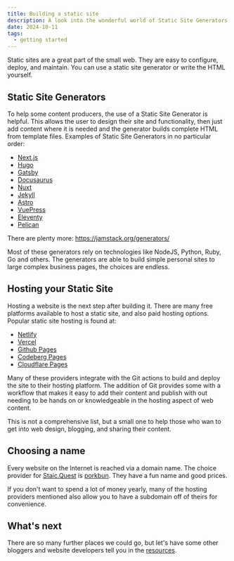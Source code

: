 ```yaml
---
title: Building a static site
description: A look into the wonderful world of Static Site Generators
date: 2024-10-11
tags:
  - getting started
---
```


Static sites are a great part of the small web. They are easy to configure, deploy, and maintain. You can use a static site generator or write the HTML yourself.

## Static Site Generators

To help some content producers, the use of a Static Site Generator is helpful. This allows the user to design their site and functionality, then just add content where it is needed and the generator builds complete HTML from template files. Examples of Static Site Generators in no particular order:

- [Next.js](https://nextjs.org/)
- [Hugo](https://gohugo.io/)
- [Gatsby](https://www.gatsbyjs.com/)
- [Docusaurus](https://docusaurus.io/)
- [Nuxt](https://nuxt.com/)
- [Jekyll](https://jekyllrb.com/)
- [Astro](https://astro.build/)
- [VuePress](https://vuepress.vuejs.org/)
- [Eleventy](https://www.11ty.dev/)
- [Pelican](https://getpelican.com/)

There are plenty more: https://jamstack.org/generators/

Most of these generators rely on technologies like NodeJS, Python, Ruby, Go and others. The generators are able to build simple personal sites to large complex business pages, the choices are endless.

## Hosting your Static Site

Hosting a website is the next step after building it. There are many free platforms available to host a static site, and also paid hosting options. Popular static site hosting is found at:

- [Netlify](https://www.netlify.com/)
- [Vercel](https://vercel.com/)
- [Github Pages](https://pages.github.com/)
- [Codeberg Pages](https://codeberg.page/)
- [Cloudflare Pages](https://pages.cloudflare.com/)

Many of these providers integrate with the Git actions to build and deploy the site to their hosting platform. The addition of Git provides some with a workflow that makes it easy to add their content and publish with out needing to be hands on or knowledgeable in the hosting aspect of web content.

This is not a comprehensive list, but a small one to help those who wan to get into web design, blogging, and sharing their content.

## Choosing a name

Every website on the Internet is reached via a domain name. The choice provider for [Staic.Quest](https//static.quest) is [porkbun](https://porkbun.com/). They have a fun name and good prices.

If you don't want to spend a lot of money yearly, many of the hosting providers mentioned also allow you to have a subdomain off of theirs for convenience.

## What's next

There are so many further places we could go, but let's have some other bloggers and website developers tell you in the [resources](http://localhost:8080/posts/resources/).
